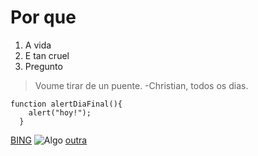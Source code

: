 # Por que

1. A vida
1. E tan cruel
1. Pregunto

> Voume tirar de un puente. -Christian, todos os dias.

~~~
function alertDiaFinal(){
    alert("hoy!");
  }
  ~~~

[BING](http://google.com)
![Algo](https://helpx.adobe.com/content/dam/help/en/photoshop/using/convert-color-image-black-white/jcr_content/main-pars/before_and_after/image-before/Landscape-Color.jpg)
[outra](referencias.md)
